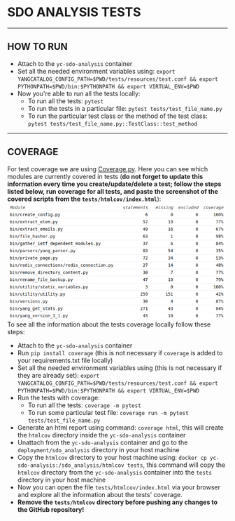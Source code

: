 # SDO ANALYSIS TESTS

---

## HOW TO RUN
- Attach to the ```yc-sdo-analysis``` container
- Set all the needed environment variables using: ```export YANGCATALOG_CONFIG_PATH=$PWD/tests/resources/test.conf && export PYTHONPATH=$PWD/bin:$PYTHONPATH && export VIRTUAL_ENV=$PWD```
- Now you're able to run all the tests locally:
  - To run all the tests: ```pytest```
  - To run the tests in a particular file: ```pytest tests/test_file_name.py```
  - To run the particular test class or the method of the test class: ```pytest tests/test_file_name.py::TestClass::test_method```

---

## COVERAGE
For test coverage we are using [Coverage.py](https://coverage.readthedocs.io/en/6.5.0/). Here you can see which modules are currently covered in tests (**do not forget to update this information every time you create/update/delete a test; follow the steps listed below, run coverage for all tests, and paste the screenshot of the covered scripts from the ```tests/htmlcov/index.html```**):
![img.png](tests_coverage.png)
To see all the information about the tests coverage locally follow these steps:
- Attach to the ```yc-sdo-analysis``` container
- Run ```pip install coverage``` (this is not necessary if ```coverage``` is added to your requirements.txt file locally)
- Set all the needed environment variables using (this is not necessary if they are already set): ```export YANGCATALOG_CONFIG_PATH=$PWD/tests/resources/test.conf && export PYTHONPATH=$PWD/bin:$PYTHONPATH && export VIRTUAL_ENV=$PWD```
- Run the tests with coverage:
  - To run all the tests: ```coverage -m pytest```
  - To run some particular test file: ```coverage run -m pytest tests/test_file_name.py```
- Generate an html report using command: ```coverage html```, this will create the ```htmlcov``` directory inside the ```yc-sdo-analysis``` container
- Unattach from the ```yc-sdo-analysis``` container and go to the ```deployment/sdo_analysis``` directory in your host machine
- Copy the ```htmlcov``` directory to your host machine using: ```docker cp yc-sdo-analysis:/sdo_analysis/htmlcov tests```, this command will copy the ```htmlcov``` directory from the ```yc-sdo-analysis``` container into the ```tests``` directory in your host machine
- Now you can open the file ```tests/htmlcov/index.html``` via your browser and explore all the information about the tests' coverage.
- **Remove the ```tests/htmlcov``` directory before pushing any changes to the GitHub repository!**